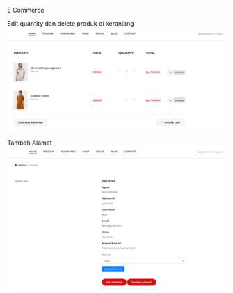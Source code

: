 E Commerce

Edit quantity dan delete produk di keranjang
![Alt text](Screenshot/5/Keranjang.png?raw=true "List Keranjang")

Tambah Alamat
![Alt text](Screenshot/5/Alamat.png?raw=true "Halaman Profil")
